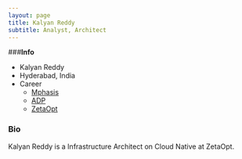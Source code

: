 ```yaml
---
layout: page
title: Kalyan Reddy
subtitle: Analyst, Architect
---
```


###**Info**
* Kalyan Reddy
* Hyderabad, India
* Career
  * [Mphasis](https://www.mphasis.com/)
  * [ADP](https://www.adp.com/)
  * [ZetaOpt](http://www.zetaopt.com)

### Bio

Kalyan Reddy is a Infrastructure Architect on Cloud Native at ZetaOpt. 
